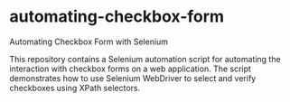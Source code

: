 # automating-checkbox-form

Automating Checkbox Form with Selenium 

This repository contains a Selenium automation script for automating the interaction with checkbox forms on a web application. The script demonstrates how to use Selenium WebDriver to select and verify checkboxes using XPath selectors.
